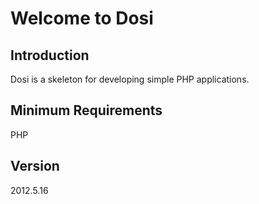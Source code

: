 # Welcome to Dosi

## Introduction

Dosi is a skeleton for developing simple PHP applications.

## Minimum Requirements

PHP


## Version

2012.5.16
